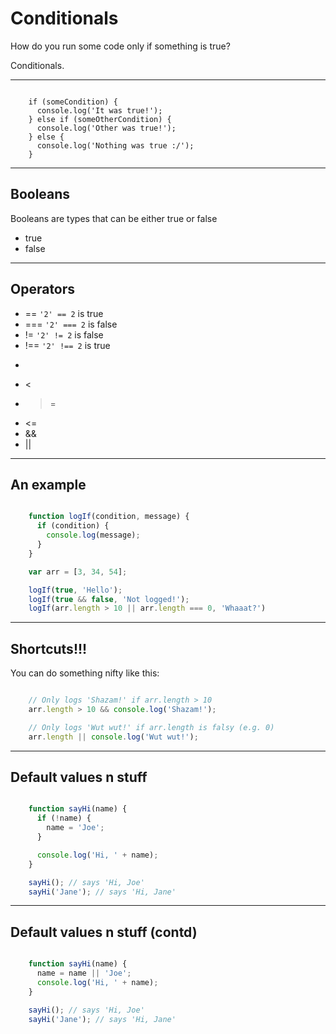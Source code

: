 # Conditionals

How do you run some code only if something is true?

Conditionals.

---

```function

    if (someCondition) {
      console.log('It was true!');
    } else if (someOtherCondition) {
      console.log('Other was true!');
    } else {
      console.log('Nothing was true :/');
    }
```

---

## Booleans

Booleans are types that can be either true or false

- true
- false

---

## Operators

- == `'2' == 2` is true
- === `'2' === 2` is false
- != `'2' != 2` is false
- !== `'2' !== 2` is true
- >
- <
- >=
- <=
- &&
- ||

---

## An example

```javascript

    function logIf(condition, message) {
      if (condition) {
        console.log(message);
      }
    }

    var arr = [3, 34, 54];

    logIf(true, 'Hello');
    logIf(true && false, 'Not logged!');
    logIf(arr.length > 10 || arr.length === 0, 'Whaaat?')

```

---

## Shortcuts!!!

You can do something nifty like this:

```javascript

    // Only logs 'Shazam!' if arr.length > 10
    arr.length > 10 && console.log('Shazam!');

    // Only logs 'Wut wut!' if arr.length is falsy (e.g. 0)
    arr.length || console.log('Wut wut!');

```

---

## Default values n stuff

```javascript

    function sayHi(name) {
      if (!name) {
        name = 'Joe';
      }

      console.log('Hi, ' + name);
    }

    sayHi(); // says 'Hi, Joe'
    sayHi('Jane'); // says 'Hi, Jane'

```

---

## Default values n stuff (contd)

```javascript

    function sayHi(name) {
      name = name || 'Joe';
      console.log('Hi, ' + name);
    }

    sayHi(); // says 'Hi, Joe'
    sayHi('Jane'); // says 'Hi, Jane'

```
